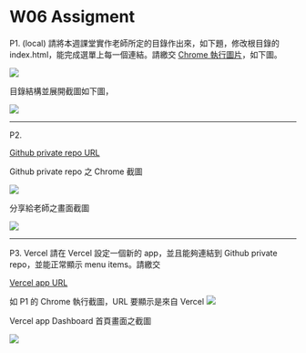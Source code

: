 # W06 Assigment

P1. (local) 請將本週課堂實作老師所定的目錄作出來，如下題，修改根目錄的 index.html，能完成選單上每一個連結。請繳交
[Chrome 執行圖片](http://127.0.0.1:5500/index.html)，如下圖。

![](https://i.imgur.com/I8dAE5Z.png)

目錄結構並展開截圖如下圖，

![](https://i.imgur.com/tC6FRld.png)

---

P2.

[Github private repo URL](https://github.com/weiiioii/1101-1A-web-408630126)

Github private repo 之 Chrome 截圖

![](https://i.imgur.com/XUTTKk1.png)

分享給老師之畫面截圖

![](https://i.imgur.com/RXiDLWT.png)

---

P3. Vercel 請在
Vercel 設定一個新的 app，並且能夠連結到 Github private repo，並能正常顯示 menu items。請繳交

[Vercel app URL](https://vercel.com/weiiioii/1101-1-a-web-408630126/dw56oweqErX8tYQYttz9ifs99XU8)

如 P1 的 Chrome 執行截圖，URL 要顯示是來自 Vercel
![](https://i.imgur.com/76gjvd2.png)

Vercel app Dashboard 首頁畫面之截圖

![](https://i.imgur.com/g5CWWSI.png)

